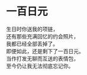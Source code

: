 # 一百日元

生日时你送我的项链，\
还有那些充满回忆的约会照片，\
我都已经全部丢掉了。\
即便如此，还是剩下了一百日元。\
当作打发无聊而互送的表情包，\
至今仍让我无法彻底忘记你。






















